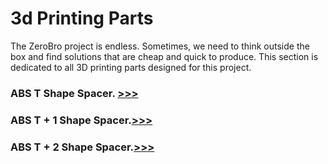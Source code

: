 # 3d Printing Parts

The ZeroBro project is endless. Sometimes, we need to think outside the box and find solutions that are cheap and quick to produce. This section is dedicated to all 3D printing parts designed for this project.

### ABS T Shape Spacer. [>>>](https://github.com/proxytype/ZeroBro/tree/main/3D/Nylon-T-Spacer)

### ABS T + 1 Shape Spacer.[>>>](https://github.com/proxytype/ZeroBro/tree/main/3D/ABS-Stand-T-3-2)

### ABS T + 2 Shape Spacer.[>>>](https://github.com/proxytype/ZeroBro/tree/main/3D/ABS-Stand-T-3-3)
